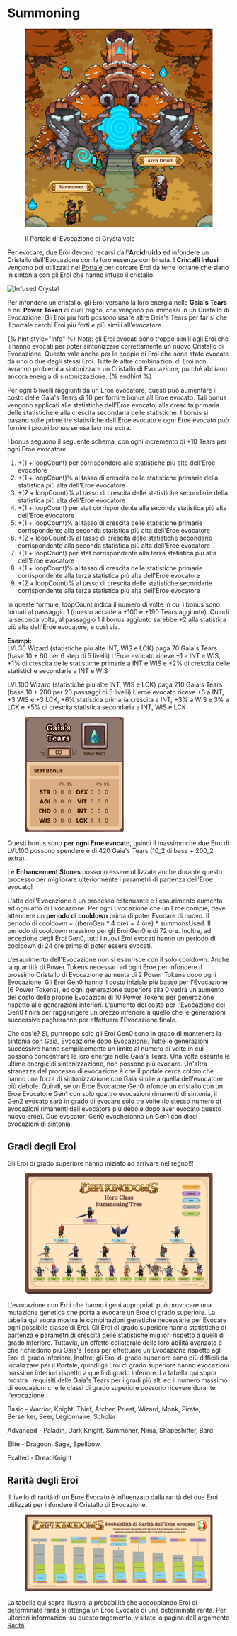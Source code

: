 # Summoning

<figure><img src="../../../.gitbook/assets/image.png" alt="" width="563"><figcaption><p>Il Portale di Evocazione di Crystalvale</p></figcaption></figure>

Per evocare, due Eroi devono recarsi dall'**Arcidruido** ed infondere un Cristallo dell'Evocazione con la loro essenza combinata. I **Cristalli Infusi** vengono poi utilizzati nel [Portale](../portal.md) per cercare Eroi da terre lontane che siano in sintonia con gli Eroi che hanno infuso il cristallo.

![Infused Crystal](https://dfk-hv.b-cdn.net/art-assets/crystal-yellow.gif)

Per infondere un cristallo, gli Eroi versano la loro energia nelle **Gaia's Tears** e nel **Power Token** di quel regno, che vengono poi immessi in un Cristallo di Evocazione. Gli Eroi più forti possono usare altre Gaia's Tears per far sì che il portale cerchi Eroi più forti e più simili all'evocatore.

{% hint style="info" %}
Nota: gli Eroi evocati sono troppo simili agli Eroi che li hanno evocati per poter sintonizzare correttamente un nuovo Cristallo di Evocazione. Questo vale anche per le coppie di Eroi che sono state evocate da uno o due degli stessi Eroi. Tutte le altre combinazioni di Eroi non avranno problemi a sintonizzare un Cristallo di Evocazione, purché abbiano ancora energia di sintonizzazione.
{% endhint %}

Per ogni 5 livelli raggiunti da un Eroe evocatore, questi può aumentare il costo delle Gaia's Tears di 10 per fornire bonus all'Eroe evocato. Tali bonus vengono applicati alle statistiche dell'Eroe evocato, alla crescita primaria delle statistiche e alla crescita secondaria delle statistiche. I bonus si basano sulle prime tre statistiche dell'Eroe evocato e ogni Eroe evocato può fornire i propri bonus se usa lacrime extra.

I bonus seguono il seguente schema, con ogni incremento di +10 Tears per ogni Eroe evocatore:

1. \+(1 + loopCount) per corrispondere alle statistiche più alte dell'Eroe evocatore
2. \+(1 + loopCount)% al tasso di crescita delle statistiche primarie della statistica più alta dell'Eroe evocatore
3. \+(2 + loopCount)% al tasso di crescita delle statistiche secondarie della statistica più alta dell'Eroe evocatore
4. \+(1 + loopCount) per stat corrispondente alla seconda statistica più alta dell'Eroe evocatore
5. \+(1 + loopCount)% al tasso di crescita delle statistiche primarie corrispondente alla seconda statistica più alta dell'Eroe evocatore
6. \+(2 + loopCount)% al tasso di crescita delle statistiche secondarie corrispondente alla seconda statistica più alta dell'Eroe evocatore
7. \+(1 + loopCount) per stat corrispondente alla terza statistica più alta dell'Eroe evocatore
8. \+(1 + loopCount)% al tasso di crescita delle statistiche primarie corrispondente alla terza statistica più alta dell'Eroe evocatore
9. \+(2 + loopCount)% al tasso di crescita delle statistiche secondarie corrispondente alla terza statistica più alta dell'Eroe evocatore

In queste formule, loopCount indica il numero di volte in cui i bonus sono tornati al passaggio 1 (questo accade a +100 e +190 Tears aggiunte). Quindi la seconda volta, al passaggio 1 il bonus aggiunto sarebbe +2 alla statistica più alta dell'Eroe evocatore, e così via.

**Esempi:**\
LVL30 Wizard (statistiche più alte INT, WIS e LCK) paga 70 Gaia's Tears (base 10 + 60 per 6 step di 5 livelli) L'Eroe evocato riceve +1 a INT e WIS, +1% di crescita delle statistiche primarie a INT e WIS e +2% di crescita delle statistiche secondarie a INT e WIS

LVL100 Wizard (statistiche più alte INT, WIS e LCK) paga 210 Gaia's Tears (base 10 + 200 per 20 passaggi di 5 livelli) L'eroe evocato riceve +6 a INT, +3 WIS e +3 LCK, +6% statistica primaria crescita a INT, +3% a WIS e 3% a LCK e +5% di crescita statistica secondaria a INT, WIS e LCK

<figure><img src="../../../.gitbook/assets/image (3).png" alt="" width="223"><figcaption></figcaption></figure>

Questi bonus sono **per** **ogni Eroe evocato**, quindi il massimo che due Eroi di LVL100 possono spendere è di 420 Gaia's Tears (10_2 di base + 200_2 extra).

Le **Enhancement Stones** possono essere utilizzate anche durante questo processo per migliorare ulteriormente i parametri di partenza dell'Eroe evocato!

L'atto dell'Evocazione è un processo estenuante e l'esaurimento aumenta ad ogni atto di Evocazione. Per ogni Evocazione che un Eroe compie, deve attendere un **periodo di cooldown** prima di poter Evocare di nuovo. Il periodo di cooldown = ((heroGen \* 4 ore) + 4 ore) \* summonsUsed. Il periodo di cooldown massimo per gli Eroi Gen0 è di 72 ore. Inoltre, ad eccezione degli Eroi Gen0, tutti i nuovi Eroi evocati hanno un periodo di cooldown di 24 ore prima di poter essere evocati.

L'esaurimento dell'Evocazione non si esaurisce con il solo cooldown. Anche la quantità di Power Tokens necessari ad ogni Eroe per infondere il prossimo Cristallo di Evocazione aumenta di 2 Power Tokens dopo ogni Evocazione. Gli Eroi Gen0 hanno il costo iniziale più basso per l'Evocazione (6 Power Tokens), ed ogni generazione superiore alla 0 vedrà un aumento del costo delle proprie Evocazioni di 10 Power Tokens per generazione rispetto alle generazioni inferiori. L'aumento del costo per l'Evocazione dei Gen0 finirà per raggiungere un prezzo inferiore a quello che le generazioni successive pagheranno per effettuare l'Evocazione finale.

Che cos'è? Sì, purtroppo solo gli Eroi Gen0 sono in grado di mantenere la sintonia con Gaia, Evocazione dopo Evocazione. Tutte le generazioni successive hanno semplicemente un limite al numero di volte in cui possono concentrare le loro energie nelle Gaia's Tears. Una volta esaurite le ultime energie di sintonizzazione, non possono più evocare. Un'altra stranezza del processo di evocazione è che il portale cerca coloro che hanno una forza di sintonizzazione con Gaia simile a quella dell'evocatore più debole. Quindi, se un Eroe Evocatore Gen0 infonde un cristallo con un Eroe Evocatore Gen1 con solo quattro evocazioni rimanenti di sintonia, il Gen2 evocato sarà in grado di evocare solo tre volte (lo stesso numero di evocazioni rimanenti dell'evocatore più debole dopo aver evocato questo nuovo eroe). Due evocatori Gen0 evocheranno un Gen1 con dieci evocazioni di sintonia.

## Gradi degli Eroi

Gli Eroi di grado superiore hanno iniziato ad arrivare nel regno!!!

<figure><img src="../../../.gitbook/assets/image (7).png" alt=""><figcaption></figcaption></figure>

L'evocazione con Eroi che hanno i geni appropriati può provocare una mutazione genetica che porta a evocare un Eroe di grado superiore. La tabella qui sopra mostra le combinazioni genetiche necessarie per Evocare ogni possibile classe di Eroi. Gli Eroi di grado superiore hanno statistiche di partenza e parametri di crescita delle statistiche migliori rispetto a quelli di grado inferiore. Tuttavia, un effetto collaterale delle loro abilità avanzate è che richiedono più Gaia's Tears per effettuare un'Evocazione rispetto agli Eroi di grado inferiore. Inoltre, gli Eroi di grado superiore sono più difficili da localizzare per il Portale, quindi gli Eroi di grado superiore hanno evocazioni massime inferiori rispetto a quelli di grado inferiore. La tabella qui sopra mostra i requisiti delle Gaia's Tears per i gradi più alti ed il numero massimo di evocazioni che le classi di grado superiore possono ricevere durante l'evocazione.

Basic - Warrior, Knight, Thief, Archer, Priest, Wizard, Monk, Pirate, Berserker, Seer, Legionnaire, Scholar

Advanced - Paladin, Dark Knight, Summoner, Ninja, Shapeshifter, Bard

Elite - Dragoon, Sage, Spellbow

Exalted - DreadKnight

## Rarità degli Eroi

Il livello di rarità di un Eroe Evocato è influenzato dalla rarità dei due Eroi utilizzati per infondere il Cristallo di Evocazione.

<figure><img src="../../../.gitbook/assets/image (15).png" alt=""><figcaption></figcaption></figure>

La tabella qui sopra illustra la probabilità che accoppiando Eroi di determinate rarità si ottenga un Eroe Evocato di una determinata rarità. Per ulteriori informazioni su questo argomento, visitate la pagina dell'argomento [Rarità](rarity.md).

